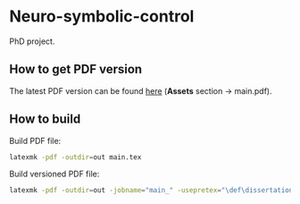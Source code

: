 # Neuro-symbolic-control

PhD project.
## How to get PDF version
The latest PDF version can be found [here](https://github.com/idzm/Neuro-symbolic-control/releases/latest) (**Assets** section -> main.pdf).



## How to build

Build PDF file:

```sh
latexmk -pdf -outdir=out main.tex
```

Build versioned PDF file:

```sh
latexmk -pdf -outdir=out -jobname="main_" -usepretex="\def\dissertationversion{0.5}" main.tex
```
